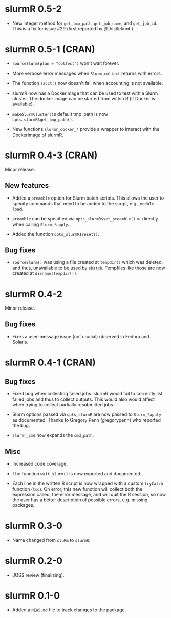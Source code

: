 # slurmR 0.5-2

*  New integer method for `get_tmp_path`, `get_job_name`, and `get_job_id`. This
   is a fix for issue #29 (first reported by @thistleknot.)


# slurmR 0.5-1 (CRAN)

*  `sourceSlurm(plan = "collect")` won't wait forever.

*  More verbose error messages when `Slurm_collect` returns with errors.

*  The function `sacct()` now doesn't fail when accounting is not available.

*  slurmR now has a Dockerimage that can be used to test with a Slurm cluster.
   The docker image can be started from within R (if Docker is available).

*  `makeSlurmCluster()`s default tmp_path is now `opts_slurmR$get_tmp_path()`.

*  New functions `slurmr_docker_*` provide a wrapper to interact with the
   Dockerimage of slurmR.


# slurmR 0.4-3 (CRAN)

Minor release.

## New features

*  Added a `preamble` option for Slurm batch scripts. This allows the user to
   specify commands that need to be added to the script, e.g., `module load`.
  
*  `preamble` can be specified via `opts_slurmR$set_preamble()` or directly
   when calling `Slurm_*apply`.
  
*  Added the function `opts_slurmR$reset()`.
  
## Bug fixes

*  `sourceSlurm()` was using a file created at `tempdir()` which was deleted,
   and thus, unavailable to be used by `sbatch`. Tempfiles like those are now
   created at `dirname(tempdir())`.

# slurmR 0.4-2

Minor release.

## Bug fixes

*  Fixes a user-message issue (not crucial) observed in Fedora and Solaris.

# slurmR 0.4-1 (CRAN)

## Bug fixes

*  Fixed bug when collecting failed jobs. slurmR would fail to
   correctly list failed jobs and thus to collect outputs. This would also
   would affect when trying to collect partially resubmitted jobs.
  
*  Slurm options passed via `opts_slurmR` are now passed to
   `Slurm_*apply` as documented. Thanks to Gregory Penn (gregorypenn) who
   reported the bug.
  
*  `slurmr_cmd` now expands the `cmd_path`.

## Misc
  
*  Increased code coverage.

*  The function `wait_slurm()` is now exported and documented.

*  Each line in the written R script is now wrapped with a custom
   `tryCatch` function (`tcq`). On error, this new function will collect both
   the expression called, the error message, and will quit the R session, so now
   the user has a better description of possible errors, e.g. missing
   packages.

# slurmR 0.3-0

*  Name changed from `sluRm` to `slurmR`.

# slurmR 0.2-0

*  JOSS review (finalizing).

# slurmR 0.1-0

*  Added a `NEWS.md` file to track changes to the package.


